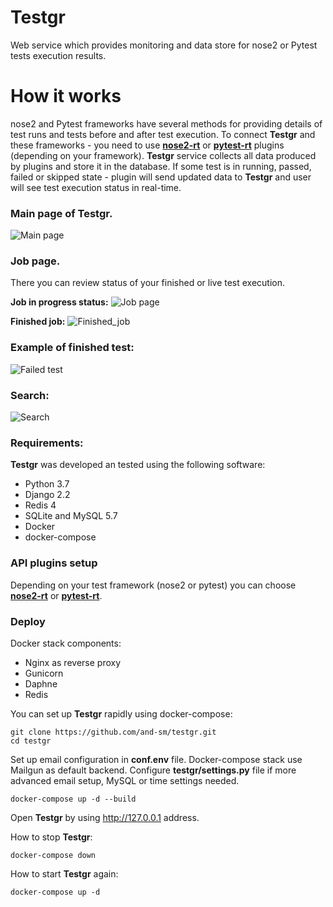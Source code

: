 # Testgr
Web service which provides monitoring and data store for nose2 or Pytest tests execution results.
# How it works
nose2 and Pytest frameworks have several methods for providing details of test runs and tests before and after test execution. To connect **Testgr** and these frameworks - you need to use [**nose2-rt**](https://github.com/and-sm/nose2rt) or [**pytest-rt**](https://github.com/and-sm/pytest-rt) plugins (depending on your framework).
 **Testgr** service collects all data produced by plugins and store it in the database.
If some test is in running, passed, failed or skipped state - plugin will send updated data to **Testgr** and user will see test execution status in real-time.

### Main page of Testgr. 

![Main page](https://i.lensdump.com/i/WzoouF.png)

### Job page. 
There you can review status of your finished or live test execution. 

**Job in progress status:**
![Job page](https://i.lensdump.com/i/iAbfNC.png)

**Finished job:**
![Finished_job](https://i.lensdump.com/i/WzonOT.png)

### Example of finished test:
![Failed test](https://i.lensdump.com/i/iAbUW5.png)

### Search:
![Search](https://i.lensdump.com/i/WzoMZ7.png)


### Requirements:
**Testgr** was developed an tested using the following software:
* Python 3.7
* Django 2.2
* Redis 4
* SQLite and MySQL 5.7
* Docker
* docker-compose

### API plugins setup
Depending on your test framework (nose2 or pytest) you can choose [**nose2-rt**](https://github.com/and-sm/nose2rt) or [**pytest-rt**](https://github.com/and-sm/pytest-rt).


### Deploy
Docker stack components:
* Nginx as reverse proxy
* Gunicorn
* Daphne
* Redis

You can set up **Testgr** rapidly using docker-compose:
```
git clone https://github.com/and-sm/testgr.git
cd testgr
```
Set up email configuration in **conf.env** file. Docker-compose stack use Mailgun as default backend. 
Configure **testgr/settings.py** file if more advanced email setup, MySQL or time settings needed.
```
docker-compose up -d --build
```
Open **Testgr** by using http://127.0.0.1 address.

How to stop **Testgr**:
```
docker-compose down
```

How to start **Testgr** again:
```
docker-compose up -d
```




